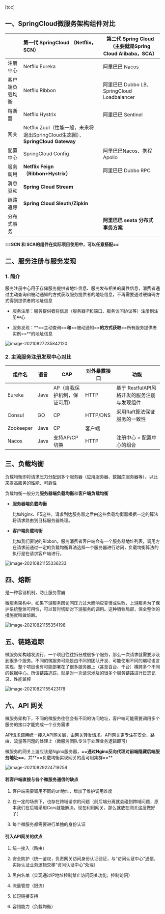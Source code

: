 [toc]

## 一、SpringCloud微服务架构组件对比

|                | 第⼀代 SpringCloud                                                                                 （Netflix，SCN） | 第⼆代 Spring Cloud                                                                                                                                                            （主要就是Spring Cloud Alibaba，SCA） |
| -------------- | :----------------------------------------------------------- | ------------------------------------------------------------ |
| 注册中⼼       | Netflix Eureka                                               | 阿⾥巴巴 Nacos                                               |
| 客户端负载均衡 | Netflix Ribbon                                               | 阿⾥巴巴 Dubbo LB、SpringCloud Loadbalancer                  |
| 熔断器         | Netflix Hystrix                                              | 阿⾥巴巴 Sentinel                                            |
| ⽹关           | Netflix Zuul（性能⼀般，未来将退出SpringCloud⽣态圈）、**SpringCloud Gateway** |                                                              |
| 配置中⼼       | SpringCloud Config                                           | 阿⾥巴巴Nacos、携程 Apollo                                   |
| 服务调⽤       | **Netflix Feign（Ribbon+Hystrix）**                          | 阿⾥巴巴 Dubbo RPC                                           |
| 消息驱动       | **Spring Cloud Stream**                                      |                                                              |
| 链路追踪       | **Spring Cloud Sleuth/Zipkin**                               |                                                              |
| 分布式事务     |                                                              | **阿⾥巴巴 seata 分布式事务⽅案**                            |

**==SCN 和 SCA的组件在实际项目使用中，可以任意搭配==**





## 二、服务注册与服务发现

### 1. 简介

服务注册中⼼⽤于存储服务提供者地址信息、服务发布相关的属性信息，消费者通过主动查询和被动通知的⽅式获取服务提供者的地址信息，不再需要通过硬编码⽅式得到提供者的地址信息

- 服务注册：服务提供者将信息（服务器IP和端⼝、服务访问协议等）注册到注册中⼼

- 服务发现：**==主动查询==**和**==被动通知==**的⽅式获取**==所有服务提供者实例==**的地址信息

![image-20210827235842120](images/image-20210827235842120.png)

### 2. 主流服务注册发现中心对比

| 组件名    | 语⾔ | CAP                          | 对外暴露接⼝ | 功能                                        |
| --------- | ---- | ---------------------------- | ------------ | ------------------------------------------- |
| Eureka    | Java | AP（⾃我保护机制，保证可⽤） | HTTP         | 基于 RestfulAPI⻛格开发的服务注册与发现组件 |
| Consul    | GO   | CP                           | HTTP/DNS     | 采⽤Raft算法保证服务的⼀致性                |
| Zookeeper | Java | CP                           | 客户端       |                                             |
| Nacos     | Java | ⽀持AP/CP切换                | HTTP         | 注册中⼼ + 配置中⼼的组合                   |



## 三、负载均衡

负载均衡即将请求压⼒分配到多个服务器（应⽤服务器、数据库服务器等），以此来提⾼服务的性能、可靠性

负载均衡⼀般分为**服务器端负载均衡**和**客户端负载均衡**

- **服务器端负载均衡**

  ⽐如Nginx、F5这些，请求到达服务器之后由这些负载均衡器根据⼀定的算法将请求路由到⽬标服务器处理。

- **客户端负载均衡**

  ⽐如我们要说的Ribbon，服务消费者客户端会有⼀个服务器地址列表，调⽤⽅在请求前通过⼀定的负载均衡算法选择⼀个服务器进⾏访问，负载均衡算法的执⾏是在请求客户端进⾏。

![image-20210821155336233](images/image-20210821155336233.png)

## 四、熔断

是一种容错机制，防止服务雪崩

微服务架构中，如果下游服务因访问压⼒过⼤⽽响应变慢或失败，上游服务为了保护系统整体可⽤性，可以暂时切断对下游服务的调⽤。这种牺牲局部，保全整体的措施就叫做熔断。

![image-20210821155354198](images/image-20210821155354198.png)

## 五、链路追踪

微服务架构越发流⾏，⼀个项⽬往往拆分成很多个服务，那么⼀次请求就需要涉及到很多个服务。不同的微服务可能是由不同的团队开发、可能使⽤不同的编程语⾔实现、整个项⽬也有可能部署在了很多服务器上（甚⾄百台、千台）横跨多个不同的数据中⼼。所谓链路追踪，就是对⼀次请求涉及的很多个服务链路进⾏⽇志记录、性能监控

![image-20210821155423178](images/image-20210821155423178.png)

## 六、API ⽹关

微服务架构下，不同的微服务往往会有不同的访问地址，客户端可能需要调⽤多个服务的接⼝才能完成⼀个业务需求

API请求调⽤统⼀接⼊API⽹关层，由⽹关转发请求。API⽹关更专注在安全、路由、流量等问题的处理上（微服务团队专注于处理业务逻辑即可）

微服务的网关上游应该是Nginx服务器，**==通过Nginx反向代理对前端隐藏后端服务地址==**，并**==负载均衡实现网关的高可用集群==**

![image-20210829224719258](images/image-20210829224719258.png)

#### 若客户端直接与各个微服务通信的缺点

1. 客户端需要调⽤不同的url地址，增加了维护调⽤难度

2. 在⼀定的场景下，也存在跨域请求的问题（前后端分离就会碰到跨域问题，原本我们在后端采⽤Cors就能解决，现在利⽤⽹关，那么就放在⽹关这层做好了）

3. 每个微服务都需要进⾏单独的身份认证

#### 引入API⽹关的优点

1. 统⼀接⼊（路由）

2. 安全防护（统⼀鉴权，负责⽹关访问身份认证验证，与“访问认证中⼼”通信，实际认证业务逻辑交移“访问认证中⼼”处理）

3. ⿊⽩名单（实现通过IP地址控制禁⽌访问⽹关功能，控制访问）

4. 流量管控（限流）

5. ⻓短链接⽀持

6. 容错能⼒（负载均衡）